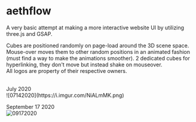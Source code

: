 # aethflow
A very basic attempt at making a more interactive website UI by utilizing three.js and GSAP. <br />

Cubes are positioned randomly on page-load around the 3D scene space. Mouse-over moves them to other random positions in an animated fashion (must find a way to make the animations smoother). 2 dedicated cubes for hyperlinking, they don't move but instead shake on mouseover. <br />
All logos are property of their respective owners.

<br />
July 2020 <br />
![07142020](https://i.imgur.com/NiALmMK.png) <br />

September 17 2020 <br />
![09172020](https://i.imgur.com/tNMr5No.png) <br />
